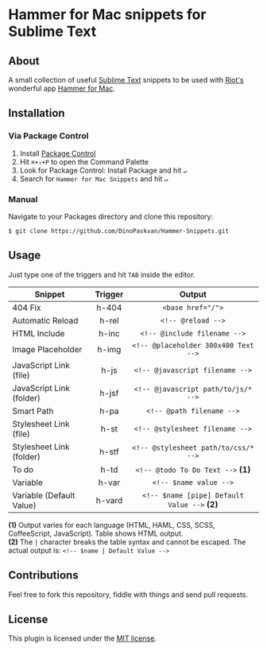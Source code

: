 Hammer for Mac snippets for Sublime Text
========================================

## About

A small collection of useful [Sublime Text](http://www.sublimetext.com/) snippets to be used with [Riot's](http://riothq.com) wonderful app [Hammer for Mac](http://hammerformac.com).

## Installation

### Via Package Control

1. Install [Package Control](https://sublime.wbond.net/)
2. Hit `⌘+⇧+P` to open the Command Palette
3. Look for Package Control: Install Package and hit `↵`
4. Search for `Hammer for Mac Snippets` and hit `↵`

### Manual

Navigate to your Packages directory and clone this repository:
    
    $ git clone https://github.com/DinoPaskvan/Hammer-Snippets.git

## Usage

Just type one of the triggers and hit `TAB` inside the editor.

| Snippet                  | Trigger | Output                                        |
|--------------------------|:-------:|:---------------------------------------------:|
| 404 Fix                  | h-404   | `<base href="/">`                             |
| Automatic Reload         | h-rel   | `<!-- @reload -->`                            |
| HTML Include             | h-inc   | `<!-- @include filename -->`                  |
| Image Placeholder        | h-img   | `<!-- @placeholder 300x400 Text -->`          |
| JavaScript Link (file)   | h-js    | `<!-- @javascript filename -->`               |
| JavaScript Link (folder) | h-jsf   | `<!-- @javascript path/to/js/* -->`           |
| Smart Path               | h-pa    | `<!-- @path filename -->`                     |
| Stylesheet Link (file)   | h-st    | `<!-- @stylesheet filename -->`               |
| Stylesheet Link (folder) | h-stf   | `<!-- @stylesheet path/to/css/* -->`          |
| To do                    | h-td    | `<!-- @todo To Do Text -->` __(1)__           |
| Variable                 | h-var   | `<!-- $name value -->`                        |
| Variable (Default Value) | h-vard  | `<!-- $name [pipe] Default Value -->` __(2)__ |

__(1)__ Output varies for each language (HTML, HAML, CSS, SCSS, CoffeeScript, JavaScript). Table shows HTML output.   
__(2)__ The `|` character breaks the table syntax and cannot be escaped. The actual output is: `<!-- $name | Default Value -->`

## Contributions

Feel free to fork this repository, fiddle with things and send pull requests.


## License

This plugin is licensed under the [MIT license](https://raw.github.com/DinoPaskvan/Hammer-Snippets/master/LICENSE).